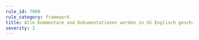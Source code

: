 ```yaml
---
rule_id: 7000
rule_category: framework
title: Alle Kommentare und Dokumentationen werden in US Englisch geschrieben.
severity: 2
---
```





